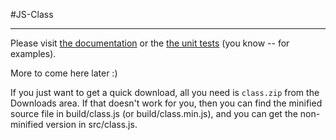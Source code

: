 #JS-Class

---

Please visit [the documentation](http://benekastah.github.com/JS-Class/ "The documentation") 
or the [the unit tests](https://github.com/benekastah/JS-Class/blob/master/test/spec/javascripts/classSpec.js "Class Unit Tests")
(you know -- for examples).

More to come here later :)

If you just want to get a quick download, all you need is `class.zip` from the Downloads area.
If that doesn't work for you, then you can find the minified source file in build/class.js (or build/class.min.js),
and you can get the non-minified version in src/class.js.